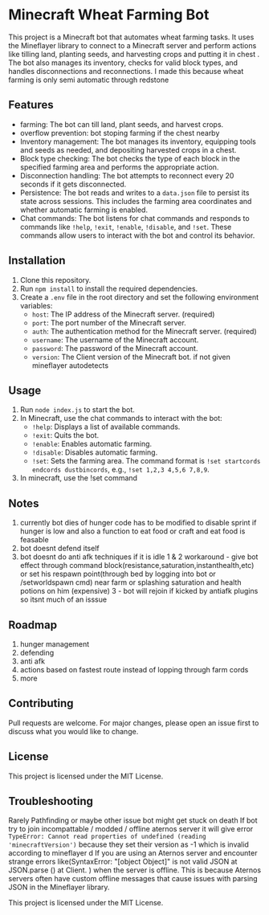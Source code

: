 # Minecraft Wheat Farming Bot

This project is a Minecraft bot that automates wheat farming tasks. It uses the Mineflayer library to connect to a Minecraft server and perform actions like tilling land, planting seeds, and harvesting crops and putting it in chest . The bot also manages its inventory, checks for valid block types, and handles disconnections and reconnections.
I made this because wheat farming is only semi automatic through redstone

## Features

- farming: The bot can till land, plant seeds, and harvest crops.
- overflow prevention: bot stoping farming if the chest nearby
- Inventory management: The bot manages its inventory, equipping tools and seeds as needed, and depositing harvested crops in a chest.
- Block type checking: The bot checks the type of each block in the specified farming area and performs the appropriate action.
- Disconnection handling: The bot attempts to reconnect every 20 seconds if it gets disconnected.
- Persistence: The bot reads and writes to a `data.json` file to persist its state across sessions. This includes the farming area coordinates and whether automatic farming is enabled.
- Chat commands: The bot listens for chat commands and responds to commands like `!help`, `!exit`, `!enable`, `!disable`, and `!set`. These commands allow users to interact with the bot and control its behavior.

## Installation

1. Clone this repository.
2. Run `npm install` to install the required dependencies.
3. Create a `.env` file in the root directory and set the following environment variables:
   - `host`: The IP address of the Minecraft server. (required)
   - `port`: The port number of the Minecraft server.
   - `auth`: The authentication method for the Minecraft server. (required)
   - `username`: The username of the Minecraft account.
   - `password`: The password of the Minecraft account.
   - `version`: The Client version of the Minecraft bot. if not given mineflayer autodetects

## Usage

1. Run `node index.js` to start the bot.
2. In Minecraft, use the chat commands to interact with the bot:
   - `!help`: Displays a list of available commands.
   - `!exit`: Quits the bot.
   - `!enable`: Enables automatic farming.
   - `!disable`: Disables automatic farming.
   - `!set`: Sets the farming area. The command format is `!set startcords endcords dustbincords`, e.g., `!set 1,2,3 4,5,6 7,8,9`.
3. In minecraft, use the !set command

## Notes

1.  currently bot dies of hunger code has to be modified to disable sprint if hunger is low and also a function to eat food or craft and eat food is feasable
2.  bot doesnt defend itself
3.  bot doesnt do anti afk techniques if it is idle
    1 & 2 workaround - give bot effect through command block(resistance,saturation,instanthealth,etc) or set his respawn point(through bed by logging into bot or /setworldspawn cmd) near farm or splashing saturation and health potions on him (expensive)
    3 - bot will rejoin if kicked by antiafk plugins so itsnt much of an isssue

## Roadmap

1.  hunger management
2.  defending
3.  anti afk
4.  actions based on fastest route instead of lopping through farm cords
5. more 

## Contributing

Pull requests are welcome. For major changes, please open an issue first to discuss what you would like to change.

## License

This project is licensed under the MIT License.

## Troubleshooting
Rarely Pathfinding or maybe other issue bot might get stuck on death
If bot try to join incompattable / modded / offline aternos server it will give error `TypeError: Cannot read properties of undefined (reading 'minecraftVersion')` because they set their version as -1 which is invalid according to mineflayer d
If you are using an Aternos server and encounter strange errors like(SyntaxError: "[object Object]" is not valid JSON
at JSON.parse (<anonymous>)
at Client.<anonymous> ) when the server is offline. This is because Aternos servers often have custom offline messages that cause issues with parsing JSON in the Mineflayer library.

This project is licensed under the MIT License.
